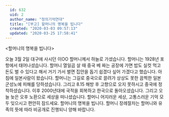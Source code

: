 ```yaml
---
  id: 632
  uid: 2
  author_name: "정의기억연대"
  title: "[부고] 할머니의 명복을 빕니다"
  created: "2020-03-03 09:57:13"
  updated: "2020-03-25 17:58:41"
---
```

<할머니의 명복을 빕니다> 

오늘 3월 2일 대구에 사시던 이OO 할머니께서 하늘로 가셨습니다. 
할머니는 1928년 포항에서 태어나셨습니다. 
할머니 열일곱 살 때 중국 베 짜는 공장에 가면 밥도 실컷 먹고 돈도 벌 수 있다고 해서 거기 가서 벌면 집안을 돕기 쉽겠다 싶어 가겠다고 했습니다. 
아침에 일본사람이 왔습니다. 할머니는 그길로 중국으로 끌려가 상상도 못한 끔찍한 일본군성노예 피해를 당하셨습니다.
그리고 8.15 해방 후 고향으로 오지 못하시고 중국에 정착하셨습니다.
이후 2000년대에 국적을 회복하고 한국으로 돌아오셨습니다.
그리고 오늘 늦은 오후 노환으로 세상을 떠나셨습니다. 
할머니 어지러운 세상, 고통스러운 기억 모두 잊으시고 편안히 잠드세요. 할머니의 명복을 빕니다.
할머니 장례절차는 할머니와 유족의 뜻에 따라 비공개로 진행되니 양해 바랍니다.